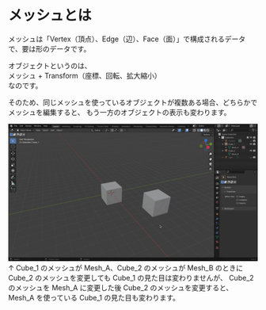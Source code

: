 # メッシュとは

メッシュは「Vertex（頂点）、Edge（辺）、Face（面）」で構成されるデータで、要は形のデータです。

オブジェクトというのは、  
メッシュ + Transform（座標、回転、拡大縮小）  
なのです。

そのため、同じメッシュを使っているオブジェクトが複数ある場合、どちらかでメッシュを編集すると、
もう一方のオブジェクトの表示も変わります。

![About Mesh](images/about_mesh.gif)
↑ Cube_1 のメッシュが Mesh_A、Cube_2 のメッシュが Mesh_B のときに 
Cube_2 のメッシュを変更しても Cube_1 の見た目は変わりませんが、
Cube_2 のメッシュを Mesh_A に変更した後 Cube_2 のメッシュを変更すると、
Mesh_A を使っている Cube_1 の見た目も変わります。

